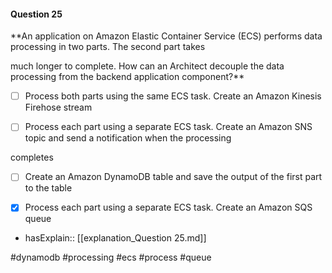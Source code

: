#### Question  25


**An application on Amazon Elastic Container Service (ECS) performs data processing in two parts. The second part takes

much longer to complete. How can an Architect decouple the data processing from the backend application component?**


- [ ] Process both parts using the same ECS task. Create an Amazon Kinesis Firehose stream


- [ ] Process each part using a separate ECS task. Create an Amazon SNS topic and send a notification when the processing

completes


- [ ] Create an Amazon DynamoDB table and save the output of the first part to the table


- [x] Process each part using a separate ECS task. Create an Amazon SQS queue



- hasExplain:: [[explanation_Question  25.md]]

#dynamodb #processing #ecs #process #queue 